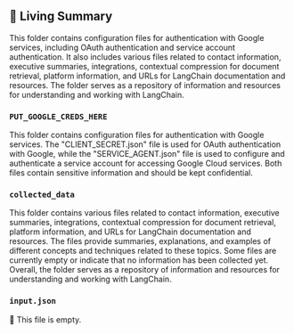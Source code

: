 

<!-- Living README Summary -->
## 🌳 Living Summary

This folder contains configuration files for authentication with Google services, including OAuth authentication and service account authentication. It also includes various files related to contact information, executive summaries, integrations, contextual compression for document retrieval, platform information, and URLs for LangChain documentation and resources. The folder serves as a repository of information and resources for understanding and working with LangChain.


### `PUT_GOOGLE_CREDS_HERE`

This folder contains configuration files for authentication with Google services. The "CLIENT_SECRET.json" file is used for OAuth authentication with Google, while the "SERVICE_AGENT.json" file is used to configure and authenticate a service account for accessing Google Cloud services. Both files contain sensitive information and should be kept confidential.


### `collected_data`

This folder contains various files related to contact information, executive summaries, integrations, contextual compression for document retrieval, platform information, and URLs for LangChain documentation and resources. The files provide summaries, explanations, and examples of different concepts and techniques related to these topics. Some files are currently empty or indicate that no information has been collected yet. Overall, the folder serves as a repository of information and resources for understanding and working with LangChain.


### `input.json`

📄 This file is empty.

<!-- Living README Summary -->